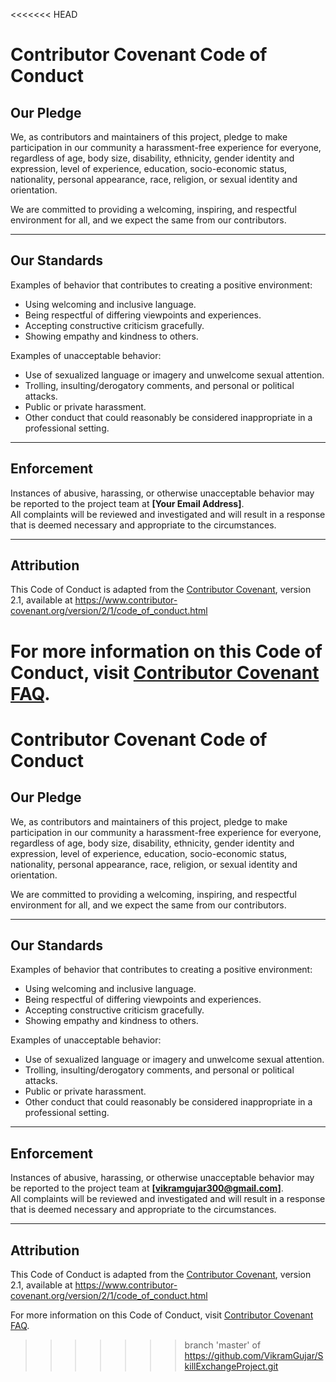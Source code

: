 <<<<<<< HEAD
# Contributor Covenant Code of Conduct  

## Our Pledge  
We, as contributors and maintainers of this project, pledge to make participation in our community a harassment-free experience for everyone, regardless of age, body size, disability, ethnicity, gender identity and expression, level of experience, education, socio-economic status, nationality, personal appearance, race, religion, or sexual identity and orientation.  

We are committed to providing a welcoming, inspiring, and respectful environment for all, and we expect the same from our contributors.  

---

## Our Standards  

Examples of behavior that contributes to creating a positive environment:  
- Using welcoming and inclusive language.  
- Being respectful of differing viewpoints and experiences.  
- Accepting constructive criticism gracefully.  
- Showing empathy and kindness to others.  

Examples of unacceptable behavior:  
- Use of sexualized language or imagery and unwelcome sexual attention.  
- Trolling, insulting/derogatory comments, and personal or political attacks.  
- Public or private harassment.  
- Other conduct that could reasonably be considered inappropriate in a professional setting.  

---

## Enforcement  

Instances of abusive, harassing, or otherwise unacceptable behavior may be reported to the project team at **[Your Email Address]**.  
All complaints will be reviewed and investigated and will result in a response that is deemed necessary and appropriate to the circumstances.  

---

## Attribution  
This Code of Conduct is adapted from the [Contributor Covenant](https://www.contributor-covenant.org/), version 2.1, available at https://www.contributor-covenant.org/version/2/1/code_of_conduct.html  

For more information on this Code of Conduct, visit [Contributor Covenant FAQ](https://www.contributor-covenant.org/faq).  
=======
# Contributor Covenant Code of Conduct  

## Our Pledge  
We, as contributors and maintainers of this project, pledge to make participation in our community a harassment-free experience for everyone, regardless of age, body size, disability, ethnicity, gender identity and expression, level of experience, education, socio-economic status, nationality, personal appearance, race, religion, or sexual identity and orientation.  

We are committed to providing a welcoming, inspiring, and respectful environment for all, and we expect the same from our contributors.  

---

## Our Standards  

Examples of behavior that contributes to creating a positive environment:  
- Using welcoming and inclusive language.  
- Being respectful of differing viewpoints and experiences.  
- Accepting constructive criticism gracefully.  
- Showing empathy and kindness to others.  

Examples of unacceptable behavior:  
- Use of sexualized language or imagery and unwelcome sexual attention.  
- Trolling, insulting/derogatory comments, and personal or political attacks.  
- Public or private harassment.  
- Other conduct that could reasonably be considered inappropriate in a professional setting.  

---

## Enforcement  

Instances of abusive, harassing, or otherwise unacceptable behavior may be reported to the project team at **[vikramgujar300@gmail.com]**.  
All complaints will be reviewed and investigated and will result in a response that is deemed necessary and appropriate to the circumstances.  

---

## Attribution  
This Code of Conduct is adapted from the [Contributor Covenant](https://www.contributor-covenant.org/), version 2.1, available at https://www.contributor-covenant.org/version/2/1/code_of_conduct.html  

For more information on this Code of Conduct, visit [Contributor Covenant FAQ](https://www.contributor-covenant.org/faq).  
>>>>>>> branch 'master' of https://github.com/VikramGujar/SkillExchangeProject.git
